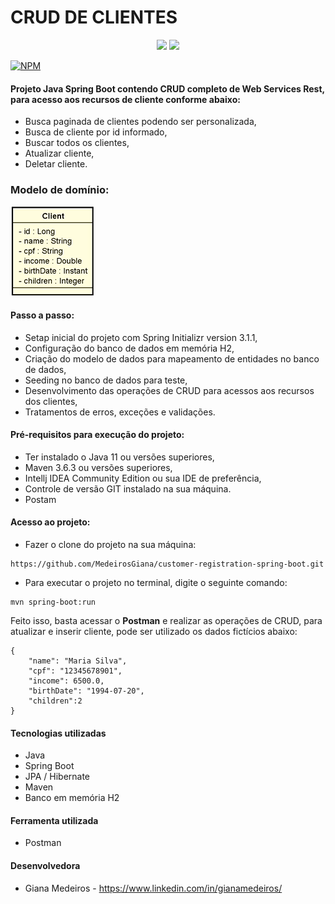 # CRUD DE CLIENTES
<p align='center'> 
    <img src="https://img.shields.io/badge/Spring_Boot  V3.1.1-F2F4F9?style=for-the-badge&logo=spring-boot"/>
    <img src="https://img.shields.io/badge/Java-ED8B00?style=for-the-badge&logo=java&logoColor=white"/>  
</p>

[![NPM](https://img.shields.io/npm/l/react)](https://github.com/MedeirosGiana/customer-registration-spring-boot.git/blob/main/LICENSE)
#### Projeto Java Spring Boot contendo CRUD completo de Web Services Rest, para acesso aos recursos de cliente conforme abaixo:

- Busca paginada de clientes podendo ser personalizada,
- Busca de cliente por id informado,
- Buscar todos os clientes,
- Atualizar cliente,
- Deletar cliente.

### Modelo de domínio:

![img.png](img.png)

#### Passo a passo:
- Setap inicial do projeto com Spring Initializr version 3.1.1,
- Configuração do banco de dados em memória H2,
- Criação do modelo de dados para mapeamento de entidades no banco de dados,
- Seeding no banco de dados para teste,
- Desenvolvimento das operações de CRUD para acessos aos recursos dos clientes,
- Tratamentos de erros, exceções e validações.

#### Pré-requisitos para execução do projeto:
- Ter instalado o Java 11 ou versões superiores,
- Maven 3.6.3 ou versões superiores,
- Intellj IDEA Community Edition ou sua IDE de preferência,
- Controle de versão GIT instalado na sua máquina.
- Postam

#### Acesso ao projeto:
- Fazer o clone do projeto na sua máquina:
 ```shell script
https://github.com/MedeirosGiana/customer-registration-spring-boot.git
```
- Para executar o projeto no terminal, digite o seguinte  comando:
```shell script
mvn spring-boot:run 
```

Feito isso, basta acessar o **Postman** e realizar as operações de CRUD, para atualizar e inserir cliente, pode ser utilizado os dados fictícios abaixo:
```shell script
{
    "name": "Maria Silva",
    "cpf": "12345678901",
    "income": 6500.0,
    "birthDate": "1994-07-20",
    "children":2
}
```

#### Tecnologias utilizadas
- Java
- Spring Boot
- JPA / Hibernate
- Maven
- Banco em memória H2

#### Ferramenta utilizada
- Postman

#### Desenvolvedora
- Giana Medeiros - https://www.linkedin.com/in/gianamedeiros/
